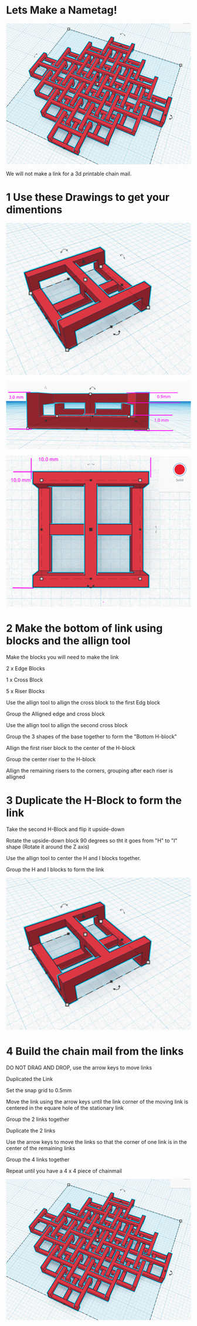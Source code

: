 # Lets Make a Nametag!


![](image/mail-done.png)

We will not make a link for a 3d printable chain mail. 

# 1 Use these Drawings to get your dimentions

![](image/mail-ortho.png)


![](image/mail-heights.png)


![](image/mail-top.png)


# 2 Make the bottom of link using blocks and the allign tool

Make the blocks you will need to make the link

2 x Edge Blocks

1 x Cross Block

5 x Riser Blocks 

Use the allign tool to allign the cross block to the first Edg block

Group the Alligned edge and cross block

Use the allign tool to allign the second cross block

Group the 3 shapes of the base together to form the "Bottom H-block"

Allign the first riser block to the center of the H-block

Group the center riser to the H-block

Allign the remaining risers to the corners, grouping after each riser is alligned

# 3 Duplicate the H-Block to form the  link

Take the second H-Block and flip it upside-down

Rotate the upside-down block 90 degrees so tht it goes from "H" to "I" shape (Rotate it around the Z axis)

Use the allign tool to center the H and I blocks together. 

Group the H and I blocks to form the link

![](image/mail-ortho.png)

# 4 Build the chain mail from the links

DO NOT DRAG AND DROP, use the arrow keys to move links

Duplicated the Link 

Set the snap grid to 0.5mm

Move the link using the arrow keys until the link corner of the moving link is centered in the equare hole of the stationary link

Group the 2 links together

Duplicate the 2 links

Use the arrow keys to move the links so that the corner of one link is in the center of the remaining links

Group the 4 links together

Repeat until you have a 4 x 4 piece of chainmail

![](image/mail-done.png)


